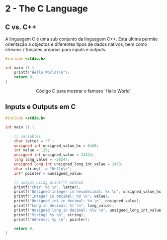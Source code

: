 # 2 - The C Language

## C vs. C++

A linguagem C é uma sub conjunto da linguagem C++. Esta última permite orientação a objectos e diferentes tipos de dados nativos, bem como streams / funções próprias para inputs e outputs.

```c
#include <stdio.h>

int main () {
    printf("Hello World!\n");
    return 0;
}
```
<p align = "center">Código C para mostrar o famoso `Hello World`</p>

## Inputs e Outputs em C

```c
#include <stdio.h>

int main () {
    
    // variables
    char letter = 'F';
    unsigned int unsigned_value_hx = 0x68;
    int value = 120;
    unsigned int unsigned_value = 34324;
    long long_value = -28347;
    unsigned long int unsigned_long_int_value = 2453;
    char string[] = "Hello\n";
    int* pointer = &unsigned_value;

    // output using printf() method
    printf("Char: %c \n", letter);
    printf("Unsigned integer in hexadecimal: %x \n", unsigned_value_hx);
    printf("Integer in decimal: %d \n", value);
    printf("Unsigned int in decimal: %u \n", unsigned_value);
    printf("Long in decimal: %l \n", long_value);
    printf("Unsigned long in decimal: %lu \n", unsigned_long_int_value);
    printf("String: %s \n", string);
    printf("Address: %p \n", pointer);

    return 0;
}
```